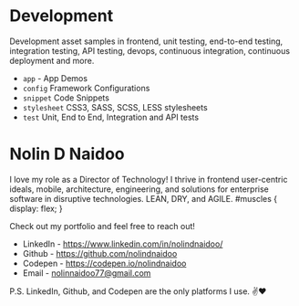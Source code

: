 # Development

Development asset samples in frontend, unit testing, end-to-end testing, integration testing, API testing, devops, continuous integration, continuous deployment and more.

- `app` - App Demos
- `config` Framework Configurations
- `snippet` Code Snippets
- `stylesheet` CSS3, SASS, SCSS, LESS stylesheets
- `test` Unit, End to End, Integration and API tests

# Nolin D Naidoo

I love my role as a Director of Technology! I thrive in frontend user-centric ideals, mobile, architecture, engineering, and solutions for enterprise software in disruptive technologies. LEAN, DRY, and AGILE. #muscles { display: flex; }

Check out my portfolio and feel free to reach out!
  * LinkedIn - https://www.linkedin.com/in/nolindnaidoo/
  * Github - https://github.com/nolindnaidoo
  * Codepen - https://codepen.io/nolindnaidoo
  * Email - nolinnaidoo77@gmail.com

P.S. LinkedIn, Github, and Codepen are the only platforms I use. ✌️❤️
